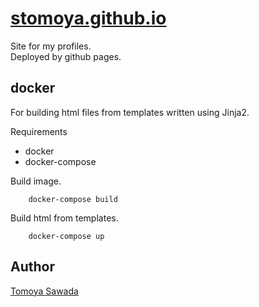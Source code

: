 
# [stomoya.github.io](https://stomoya.github.io/)

Site for my profiles.  
Deployed by github pages.

## docker

For building html files from templates written using Jinja2.

Requirements

- docker
- docker-compose

Build image.

```console
    docker-compose build
```

Build html from templates.

```console
    docker-compose up
```

## Author

[Tomoya Sawada](https://github.com/STomoya)
